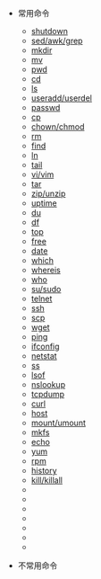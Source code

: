 - 常用命令

    - [shutdown](/docs/usually-commands/shutdown.md)
    - [sed/awk/grep](/docs/usually-commands/sed-awk-grep.md)
    - [mkdir](/docs/usually-commands/mkdir.md)
    - [mv](/docs/usually-commands/mv.md)
    - [pwd](/docs/usually-commands/pwd.md)
    - [cd](/docs/usually-commands/cd.md)
    - [ls](/docs/usually-commands/ls.md)
    - [useradd/userdel](/docs/usually-commands/useradd-userdel.md)
    - [passwd](/docs/usually-commands/passwd.md)
    - [cp](/docs/usually-commands/cp.md)
    - [chown/chmod](/docs/usually-commands/chown-chmod.md)
    - [rm](/docs/usually-commands/rm.md)
    - [find](/docs/usually-commands/find.md)
    - [ln](/docs/usually-commands/ln.md)
    - [tail](/docs/usually-commands/tail.md)
    - [vi/vim](/docs/usually-commands/vi-vim.md)
    - [tar](/docs/usually-commands/tar.md)
    - [zip/unzip](/docs/usually-commands/zip-unzip.md)
    - [uptime](/docs/usually-commands/uptime.md)
    - [du](/docs/usually-commands/du.md)
    - [df](/docs/usually-commands/df.md)
    - [top](/docs/usually-commands/top.md)
    - [free](/docs/usually-commands/free.md)
    - [date](/docs/usually-commands/date.md)
    - [which]()
    - [whereis]()
    - [who]()
    - [su/sudo]()
    - [telnet]()
    - [ssh]()
    - [scp]()
    - [wget]()
    - [ping]()
    - [ifconfig]()
    - [netstat]()
    - [ss]()
    - [lsof]()
    - [nslookup]()
    - [tcpdump]()
    - [curl]()
    - [host]()
    - [mount/umount]()
    - [mkfs]()
    - [echo]()
    - [yum]()
    - [rpm]()
    - [history]()
    - [kill/killall]()
    - []()
    - []()
    - []()
    - []()
    - []()
    - []()
    - []()

- 不常用命令